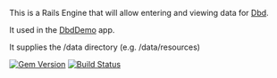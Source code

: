 This is a Rails Engine that will allow entering and viewing data for [Dbd].

It used in the [DbdDemo] app.

It supplies the /data directory (e.g. /data/resources)

[![Gem Version](https://badge.fury.io/rb/dbd_data_engine.png)](http://badge.fury.io/rb/dbd_data_engine)
[![Build Status](https://travis-ci.org/petervandenabeele/dbd_data_engine.png?branch=master)](http://travis-ci.org/petervandenabeele/dbd_data_engine)

[Dbd]:                https://github.com/petervandenabeele/dbd#readme
[DbdDemo]:            https://github.com/petervandenabeele/dbd_demo#readme
